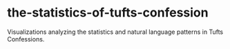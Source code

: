 # the-statistics-of-tufts-confession
Visualizations analyzing the statistics and natural language patterns in Tufts Confessions.
